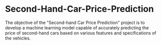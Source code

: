 # Second-Hand-Car-Price-Prediction
The objective of the "Second-hand Car Price Prediction" project is to develop a machine learning model capable of accurately predicting the price of second-hand cars based on various features and specifications of the vehicles.
